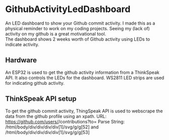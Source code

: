 # GithubActivityLedDashboard
An LED dashboard to show your Github commit activity. I made this as a physical reminder to work on my coding projects. Seeing my (lack of) activity on my github is a great motivational tool.  
The dashboard shows 2 weeks worth of Github activity using LEDs to indicate activity. 

## Hardware
An ESP32 is used to get the github activity information from a ThinkSpeak API. It also controls the LEDs for the dashboard.
WS2811 LED strips are used for indicating github activity.

## ThinkSpeak API setup
To get the github commit activity, ThingSpeak API is used to webscrape the data from the github profile using an xpath. 
URL: 	https://github.com/users/<YOUR USERNAME>/contributions?to=<CURRENT YEAR>
Parse String: 	/html/body/div/div/div/div[1]/svg/g/g[52]
and             /html/body/div/div/div/div[1]/svg/g/g[53]

